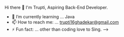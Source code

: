 Hi there 👋
I'm Trupti,
Aspiring Back-End Developer.

- 🌱 I’m currently learning ... Java
- 📫 How to reach me: ... trupti16ghadekar@gmail.com
- ⚡ Fun fact: ... other than coding love to Sing.
-->
